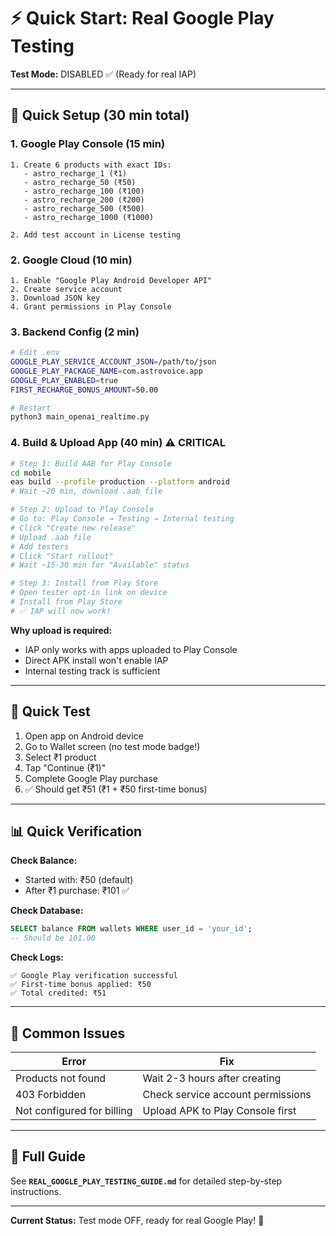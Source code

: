# ⚡ Quick Start: Real Google Play Testing

**Test Mode:** DISABLED ✅ (Ready for real IAP)

---

## 🎯 Quick Setup (30 min total)

### 1. Google Play Console (15 min)
```
1. Create 6 products with exact IDs:
   - astro_recharge_1 (₹1)
   - astro_recharge_50 (₹50)
   - astro_recharge_100 (₹100)
   - astro_recharge_200 (₹200)
   - astro_recharge_500 (₹500)
   - astro_recharge_1000 (₹1000)

2. Add test account in License testing
```

### 2. Google Cloud (10 min)
```
1. Enable "Google Play Android Developer API"
2. Create service account
3. Download JSON key
4. Grant permissions in Play Console
```

### 3. Backend Config (2 min)
```bash
# Edit .env
GOOGLE_PLAY_SERVICE_ACCOUNT_JSON=/path/to/json
GOOGLE_PLAY_PACKAGE_NAME=com.astrovoice.app
GOOGLE_PLAY_ENABLED=true
FIRST_RECHARGE_BONUS_AMOUNT=50.00

# Restart
python3 main_openai_realtime.py
```

### 4. Build & Upload App (40 min) ⚠️ CRITICAL

```bash
# Step 1: Build AAB for Play Console
cd mobile
eas build --profile production --platform android
# Wait ~20 min, download .aab file

# Step 2: Upload to Play Console
# Go to: Play Console → Testing → Internal testing
# Click "Create new release"
# Upload .aab file
# Add testers
# Click "Start rollout"
# Wait ~15-30 min for "Available" status

# Step 3: Install from Play Store
# Open tester opt-in link on device
# Install from Play Store
# ✅ IAP will now work!
```

**Why upload is required:**
- IAP only works with apps uploaded to Play Console
- Direct APK install won't enable IAP
- Internal testing track is sufficient

---

## 🧪 Quick Test

1. Open app on Android device
2. Go to Wallet screen (no test mode badge!)
3. Select ₹1 product
4. Tap "Continue (₹1)"
5. Complete Google Play purchase
6. ✅ Should get ₹51 (₹1 + ₹50 first-time bonus)

---

## 📊 Quick Verification

**Check Balance:**
- Started with: ₹50 (default)
- After ₹1 purchase: ₹101 ✅

**Check Database:**
```sql
SELECT balance FROM wallets WHERE user_id = 'your_id';
-- Should be 101.00
```

**Check Logs:**
```
✅ Google Play verification successful
✅ First-time bonus applied: ₹50
✅ Total credited: ₹51
```

---

## 🐛 Common Issues

| Error | Fix |
|---|---|
| Products not found | Wait 2-3 hours after creating |
| 403 Forbidden | Check service account permissions |
| Not configured for billing | Upload APK to Play Console first |

---

## 📖 Full Guide

See **`REAL_GOOGLE_PLAY_TESTING_GUIDE.md`** for detailed step-by-step instructions.

---

**Current Status:** Test mode OFF, ready for real Google Play! 🚀

